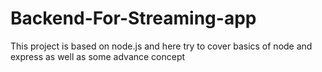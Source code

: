 # Backend-For-Streaming-app
This project is based on node.js and here try to cover basics of node and express as well as some advance concept
